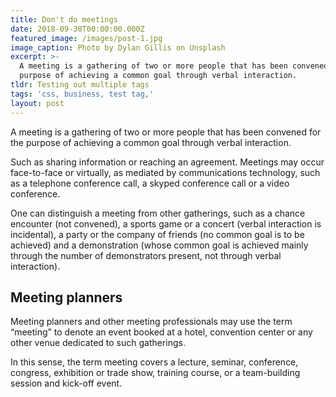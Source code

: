 ```yaml
---
title: Don't do meetings
date: 2018-09-30T00:00:00.000Z
featured_image: /images/post-1.jpg
image_caption: Photo by Dylan Gillis on Unsplash
excerpt: >-
  A meeting is a gathering of two or more people that has been convened for the
  purpose of achieving a common goal through verbal interaction.
tldr: Testing out multiple tags
tags: 'css, business, test tag,'
layout: post
---
```


A meeting is a gathering of two or more people that has been convened for the purpose of achieving a common goal through verbal interaction.

Such as sharing information or reaching an agreement. Meetings may occur face-to-face or virtually, as mediated by communications technology, such as a telephone conference call, a skyped conference call or a video conference.

One can distinguish a meeting from other gatherings, such as a chance encounter (not convened), a sports game or a concert (verbal interaction is incidental), a party or the company of friends (no common goal is to be achieved) and a demonstration (whose common goal is achieved mainly through the number of demonstrators present, not through verbal interaction).

## Meeting planners

Meeting planners and other meeting professionals may use the term “meeting” to denote an event booked at a hotel, convention center or any other venue dedicated to such gatherings.

In this sense, the term meeting covers a lecture, seminar, conference, congress, exhibition or trade show, training course, or a team-building session and kick-off event.
